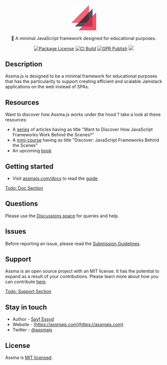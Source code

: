 <p align="center">
    <a href="https://www.assmajs.com" target="blank"><img src="assets/logo.png" width="80" alt="Assma Logo" /></a> <br>
</p>

<p align="center">🐼 A minimal JavaScript framework designed for educational purposes.</p>
<p align="center">
	<!-- <a href="" target="_blank"><img src="https://img.shields.io/npm/v/@assmajs/compiler.svg?registry_uri=https%3A%2F%2Fnpm.pkg.github.com" alt="NPM Version" /></a> -->
	<a href="https://github.com/assmajs/assma" target="_blank"><img src="https://img.shields.io/github/license/assmajs/assma" alt="Package License" /></a>
	<a href="https://github.com/assmajs/assma/actions/workflows/main.yml" target="_blank"><img src="https://github.com/assmajs/assma/actions/workflows/main.yml/badge.svg" alt="CI Build" /></a>
	<a href="https://github.com/assmajs/assma/actions/workflows/gpr-publish.yml" target="_blank"><img src="https://github.com/assmajs/assma/actions/workflows/gpr-publish.yml/badge.svg" alt="GPR Publish" /></a>
	<a href="https://twitter.com/assmajs" target="_blank"><img src="https://img.shields.io/twitter/follow/assmajs.svg?style=social&label=Follow"></a>
</p>

## Description

Assma.js is designed to be a minimal framework for educational purposes that has the particularity to support creating efficient and scalable Jamstack applications on the web instead of SPAs.

## Resources

Want to discover how Assma.js works under the hood ? take a look at these resources:
- A [series](https://medium.com/javascript-in-plain-english/want-to-discover-how-javascript-frameworks-work-behind-the-scenes-bc93cf602b83) of articles having as title "Want to Discover How JavaScript Frameworks Work Behind the Scenes?"
- A [mini-course](https://www.educative.io/collection/5610092801556480/6058124596740096) having as title "Discover: JavaScript Frameworks Behind the Scenes"
- An upcoming [book](https://www.producthunt.com/upcoming/assma-js)

## Getting started

* Visit [assmajs.com/docs](https://assmajs.com/docs) to read the [guide](https://assmajs.com/docs).

[Todo: Doc Section](https://github.com/assmajs/assmajs.com/projects/1#card-82209761)

## Questions

Please use the [Discussions space](https://github.com/assmajs/assma/discussions) for queries and help.

## Issues

Before reporting an issue, please read the [Submission Guidelines](https://github.com/assmajs/assma/blob/master/CONTRIBUTING.md#-submitting-an-issue).

## Support

Assma is an open source project with an MIT license.
It has the potential to expand as a result of your contributions.
Please learn more about how you can contribute [here](https://assmajs.com/support).

[Todo: Support Section](https://github.com/assmajs/assmajs.com/projects/1#card-82209769)

## Stay in touch

* Author - [Sayf Essyd](https://indieweb.social/@sayfessyd)
* Website - [https://assmajs.com](https://assmajs.com)
* Twitter - [@assmajs](https://twitter.com/assmajs)

## License

Assma is [MIT licensed](LICENSE).
